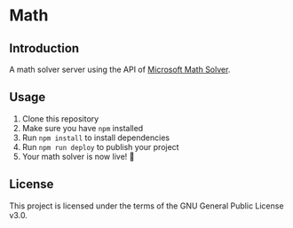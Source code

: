 # Math

## Introduction

A math solver server using the API of [Microsoft Math Solver](https://math.microsoft.com/).

## Usage

1. Clone this repository
2. Make sure you have `npm` installed
3. Run `npm install` to install dependencies
4.  Run `npm run deploy` to publish your project
5.  Your math solver is now live! 🎉

## License

This project is licensed under the terms of the GNU General Public License v3.0.
